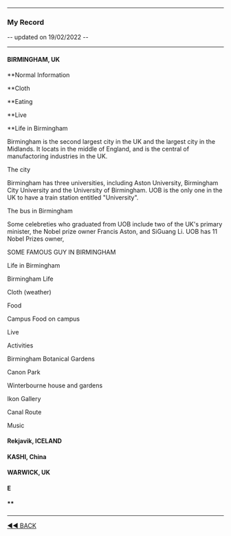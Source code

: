 ﻿---

### **My Record**

-- updated on 19/02/2022 -- 

---

#### **BIRMINGHAM, UK**
 
**Normal Information


**Cloth


**Eating


**Live


**Life in Birmingham


Birmingham is the second largest city in the UK and the largest city in the Midlands. It locats in the middle of England, and is the central of manufactoring industries in the UK. 

The city 


Birmingham has three universities, including Aston University, Birmingham City University and the University of Birmingham. UOB is the only one in the UK to have a train station entitled "University". 

The bus in Birmingham 


Some celebreties who graduated from UOB include two of the UK's primary minister, the Nobel prize owner Francis Aston, and SiGuang Li. UOB has 11 Nobel Prizes owner, 


SOME FAMOUS GUY IN BIRMINGHAM


Life in Birmingham


Birmingham Life 

Cloth (weather)

Food

Campus
Food on campus 


Live 

Activities

Birmingham Botanical Gardens

Canon Park 

Winterbourne house and gardens

Ikon Gallery


Canal Route 

Music 


#### **Rekjavik, ICELAND**







#### **KASHI, China**












#### **WARWICK, UK**














#### **E**








#### **

---
[◄◄ BACK](https://yuqingdai.xyz/#/README)